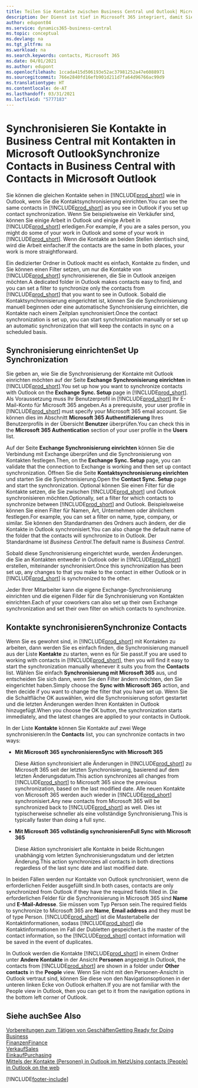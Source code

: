 ```yaml
---
title: Teilen Sie Kontakte zwischen Business Central und Outlook| Microsoft Doc
description: Der Dienst ist tief in Microsoft 365 integriert, damit Sie Kontakten zwischen Outlook und Business Central freigeben können.
author: edupont04
ms.service: dynamics365-business-central
ms.topic: conceptual
ms.devlang: na
ms.tgt_pltfrm: na
ms.workload: na
ms.search.keywords: contacts, Microsoft 365
ms.date: 04/01/2021
ms.author: edupont
ms.openlocfilehash: 1ccada415d506193e52ac37981252a47e6088971
ms.sourcegitcommit: 766e2840fd16efb901d211d7fa64d96766ac99d9
ms.translationtype: HT
ms.contentlocale: de-AT
ms.lasthandoff: 03/31/2021
ms.locfileid: "5777183"
---
```

# <a name="synchronize-contacts-in-business-central-with-contacts-in-microsoft-outlook"></a><span data-ttu-id="74234-103">Synchronisieren Sie Kontakte in Business Central mit Kontakten in Microsoft Outlook</span><span class="sxs-lookup"><span data-stu-id="74234-103">Synchronize Contacts in Business Central with Contacts in Microsoft Outlook</span></span>
<span data-ttu-id="74234-104">Sie können die gleichen Kontakte sehen in [!INCLUDE[prod_short](includes/prod_short.md)] wie in Outlook, wenn Sie die Kontaktsynchronisierung einrichten.</span><span class="sxs-lookup"><span data-stu-id="74234-104">You can see the same contacts in [!INCLUDE[prod_short](includes/prod_short.md)] as you see in Outlook if you set up contact synchronization.</span></span> <span data-ttu-id="74234-105">Wenn Sie beispielsweise ein Verkäufer sind, können Sie einige Arbeit in Outlook und einige Arbeit in [!INCLUDE[prod_short](includes/prod_short.md)] erledigen.</span><span class="sxs-lookup"><span data-stu-id="74234-105">For example, if you are a sales person, you might do some of your work in Outlook and some of your work in [!INCLUDE[prod_short](includes/prod_short.md)].</span></span> <span data-ttu-id="74234-106">Wenn die Kontakte an beiden Stellen identisch sind, wird die Arbeit einfacher.</span><span class="sxs-lookup"><span data-stu-id="74234-106">If the contacts are the same in both places, your work is more straightforward.</span></span>  

<span data-ttu-id="74234-107">Ein dedizierter Ordner in Outlook macht es einfach, Kontakte zu finden, und Sie können einen Filter setzen, um nur die Kontakte von [!INCLUDE[prod_short](includes/prod_short.md)] synchronisierenen, die Sie in Outlook anzeigen möchten.</span><span class="sxs-lookup"><span data-stu-id="74234-107">A dedicated folder in Outlook makes contacts easy to find, and you can set a filter to synchronize only the contacts from [!INCLUDE[prod_short](includes/prod_short.md)] that you want to see in Outlook.</span></span> <span data-ttu-id="74234-108">Sobald die Kontaktsynchronisierung eingerichtet ist, können Sie die Synchronisierung manuell beginnen oder eine automatische Synchronisierung einrichten, die Kontakte nach einem Zeitplan synchronisiert.</span><span class="sxs-lookup"><span data-stu-id="74234-108">Once the contact synchronization is set up, you can start synchronization manually or set up an automatic synchronization that will keep the contacts in sync on a scheduled basis.</span></span>  

## <a name="set-up-synchronization"></a><span data-ttu-id="74234-109">Synchronisierung einrichten</span><span class="sxs-lookup"><span data-stu-id="74234-109">Set Up Synchronization</span></span>
<span data-ttu-id="74234-110">Sie geben an, wie Sie die Synchronisierung der Kontakte mit Outlook einrichten möchten auf der Seite **Exchange Synchronisierung einrichten** in [!INCLUDE[prod_short](includes/prod_short.md)].</span><span class="sxs-lookup"><span data-stu-id="74234-110">You set up how you want to synchronize contacts with Outlook on the **Exchange Sync. Setup** page in [!INCLUDE[prod_short](includes/prod_short.md)].</span></span> <span data-ttu-id="74234-111">Als Voraussetzung muss Ihr Benutzerprofil in [!INCLUDE[prod_short](includes/prod_short.md)] Ihr E-Mail-Konto für Microsoft 365 angeben.</span><span class="sxs-lookup"><span data-stu-id="74234-111">As a prerequisite, your user profile in [!INCLUDE[prod_short](includes/prod_short.md)] must specify your Microsoft 365 email account.</span></span> <span data-ttu-id="74234-112">Sie können dies im Abschnitt **Microsoft 365 Authentifizierung** Ihres Benutzerprofils in der Übersicht **Benutzer** überprüfen.</span><span class="sxs-lookup"><span data-stu-id="74234-112">You can check this in the **Microsoft 365 Authentication** section of your user profile in the **Users** list.</span></span>  

<span data-ttu-id="74234-113">Auf der Seite **Exchange Synchronisierung einrichten** können Sie die Verbindung mit Exchange überprüfen und die Synchronisierung von Kontakten festlegen.</span><span class="sxs-lookup"><span data-stu-id="74234-113">Then, on the **Exchange Sync. Setup** page, you can validate that the connection to Exchange is working and then set up contact synchronization.</span></span> <span data-ttu-id="74234-114">Öffnen Sie die Seite **Kontaktsynchronisierung einrichten** und starten Sie die Synchronisierung.</span><span class="sxs-lookup"><span data-stu-id="74234-114">Open the **Contact Sync. Setup** page and start the synchronization.</span></span> <span data-ttu-id="74234-115">Optional können Sie einen Filter für die Kontakte setzen, die Sie zwischen [!INCLUDE[prod_short](includes/prod_short.md)] und Outlook synchronisieren möchten.</span><span class="sxs-lookup"><span data-stu-id="74234-115">Optionally, set a filter for which contacts to synchronize between [!INCLUDE[prod_short](includes/prod_short.md)] and Outlook.</span></span> <span data-ttu-id="74234-116">Beispielsweise können Sie einen Filter für Namen, Art, Unternehmen oder ähnlichem festlegen.</span><span class="sxs-lookup"><span data-stu-id="74234-116">For example, you can set a filter on name, type, company, or similar.</span></span> <span data-ttu-id="74234-117">Sie können den Standardnamen des Ordners auch ändern, der die Kontakte in Outlook synchronisiert.</span><span class="sxs-lookup"><span data-stu-id="74234-117">You can also change the default name of the folder that the contacts will synchronize to in Outlook.</span></span> <span data-ttu-id="74234-118">Der Standardname ist *Business Central*.</span><span class="sxs-lookup"><span data-stu-id="74234-118">The default name is *Business Central*.</span></span>  

<span data-ttu-id="74234-119">Sobald diese Synchronisierung eingerichtet wurde, werden Änderungen. die Sie an Kontakten entweder in Outlook oder in [!INCLUDE[prod_short](includes/prod_short.md)] erstellen, miteinander synchronisiert.</span><span class="sxs-lookup"><span data-stu-id="74234-119">Once this synchronization has been set up, any changes to that you make to the contact in either Outlook or in [!INCLUDE[prod_short](includes/prod_short.md)] is synchronized to the other.</span></span>  

<span data-ttu-id="74234-120">Jeder Ihrer Mitarbeiter kann die eigene Exchange-Synchronisierung einrichten und die eigenen Filder für die Synchronisierung von Kontakten einrichten.</span><span class="sxs-lookup"><span data-stu-id="74234-120">Each of your coworkers can also set up their own Exchange synchronization and set their own filter on which contacts to synchronize.</span></span>  

## <a name="synchronize-contacts"></a><span data-ttu-id="74234-121">Kontakte synchronisieren</span><span class="sxs-lookup"><span data-stu-id="74234-121">Synchronize Contacts</span></span>
<span data-ttu-id="74234-122">Wenn Sie es gewohnt sind, in [!INCLUDE[prod_short](includes/prod_short.md)] mit Kontakten zu arbeiten, dann werden Sie es einfach finden, die Synchronisierung manuell aus der Liste **Kontakte** zu starten, wenn es für Sie passt.</span><span class="sxs-lookup"><span data-stu-id="74234-122">If you are used to working with contacts in [!INCLUDE[prod_short](includes/prod_short.md)], then you will find it easy to start the synchronization manually whenever it suits you from the **Contacts** list.</span></span> <span data-ttu-id="74234-123">Wählen Sie einfach **Synchronisierung mit Microsoft 365** aus, und entscheiden Sie sich dann, wenn Sie den Filter ändern möchten, den Sie eingerichtet haben.</span><span class="sxs-lookup"><span data-stu-id="74234-123">Simply choose the **Sync with Microsoft 365** action, and then decide if you want to change the filter that you have set up.</span></span> <span data-ttu-id="74234-124">Wenn Sie die Schaltfläche OK auswählen, wird die Synchronisierung sofort gestartet und die  letzten Änderungen werden Ihren Kontakten in Outlook hinzugefügt.</span><span class="sxs-lookup"><span data-stu-id="74234-124">When you choose the OK button, the synchronization starts immediately, and the latest changes are applied to your contacts in Outlook.</span></span>  

<span data-ttu-id="74234-125">In der Liste **Kontakte** können Sie Kontakte auf zwei Wege synchronisieren:</span><span class="sxs-lookup"><span data-stu-id="74234-125">In the **Contacts** list, you can synchronize contacts in two ways:</span></span>

* <span data-ttu-id="74234-126">**Mit Microsoft 365 synchronisieren**</span><span class="sxs-lookup"><span data-stu-id="74234-126">**Sync with Microsoft 365**</span></span>

  <span data-ttu-id="74234-127">Diese Aktion synchronisiert alle Änderungen in [!INCLUDE[prod_short](includes/prod_short.md)] zu Microsoft 365 seit der letzten Synchronisierung, basierend auf dem letzten Änderungsdatum.</span><span class="sxs-lookup"><span data-stu-id="74234-127">This action synchronizes all changes from [!INCLUDE[prod_short](includes/prod_short.md)] to Microsoft 365 since the previous synchronization, based on the last modified date.</span></span> <span data-ttu-id="74234-128">Alle neuen Kontakte von Microsoft 365 werden auch wieder in [!INCLUDE[prod_short](includes/prod_short.md)] synchronisiert.</span><span class="sxs-lookup"><span data-stu-id="74234-128">Any new contacts from Microsoft 365 will be synchronized back to [!INCLUDE[prod_short](includes/prod_short.md)] as well.</span></span> <span data-ttu-id="74234-129">Dies ist typischerweise schneller als eine vollständige Synchronisierung.</span><span class="sxs-lookup"><span data-stu-id="74234-129">This is typically faster than doing a full sync.</span></span>  

* <span data-ttu-id="74234-130">**Mit Microsoft 365 vollständig synchronisieren**</span><span class="sxs-lookup"><span data-stu-id="74234-130">**Full Sync with Microsoft 365**</span></span>

  <span data-ttu-id="74234-131">Diese Aktion synchronisiert alle Kontakte in beide Richtungen unabhängig vom letzten Synchronisierungsdatum und der letzten Änderung.</span><span class="sxs-lookup"><span data-stu-id="74234-131">This action synchronizes all contacts in both directions regardless of the last sync date and last modified date.</span></span>  

<span data-ttu-id="74234-132">In beiden Fällen werden nur Kontakte von Outlook synchronisiert, wenn die erforderlichen Felder ausgefüllt sind.</span><span class="sxs-lookup"><span data-stu-id="74234-132">In both cases, contacts are only synchronized from Outlook if they have the required fields filled in.</span></span> <span data-ttu-id="74234-133">Die erforderlichen Felder für die Synchronisierung in Microsoft 365 sind **Name** und **E-Mail-Adresse**. Sie müssen vom Typ Person sein.</span><span class="sxs-lookup"><span data-stu-id="74234-133">The required fields to synchronize to Microsoft 365 are **Name**, **Email address** and they must be of type Person.</span></span> [!INCLUDE[prod_short](includes/prod_short.md)] <span data-ttu-id="74234-134">ist die Mastertabelle der Kontaktinformationen, sodass [!INCLUDE[prod_short](includes/prod_short.md)] die Kontaktinformationen im Fall der Dubletten gespeichert.</span><span class="sxs-lookup"><span data-stu-id="74234-134">is the master of the contact information, so the [!INCLUDE[prod_short](includes/prod_short.md)] contact information will be saved in the event of duplicates.</span></span>  

<span data-ttu-id="74234-135">In Outlook werden die Kontakte [!INCLUDE[prod_short](includes/prod_short.md)] in einem Ordner unter **Andere Kontakte** in der Ansicht **Personen** angezeigt.</span><span class="sxs-lookup"><span data-stu-id="74234-135">In Outlook, the contacts from [!INCLUDE[prod_short](includes/prod_short.md)] are shown in a folder under **Other contacts** in the **People**  view.</span></span> <span data-ttu-id="74234-136">Wenn Sie nicht mit den Personen-Ansicht in Outlook vertraut sind, können Sie diese von den Navigationsoptionen in der unteren linken Ecke von Outlook erhalten.</span><span class="sxs-lookup"><span data-stu-id="74234-136">If you are not familiar with the People view in Outlook, then you can get to it from the navigation options in the bottom left corner of Outlook.</span></span>  

## <a name="see-also"></a><span data-ttu-id="74234-137">Siehe auch</span><span class="sxs-lookup"><span data-stu-id="74234-137">See Also</span></span>
[<span data-ttu-id="74234-138">Vorbereitungen zum Tätigen von Geschäften</span><span class="sxs-lookup"><span data-stu-id="74234-138">Getting Ready for Doing Business</span></span>](ui-get-ready-business.md)  
[<span data-ttu-id="74234-139">Finanzen</span><span class="sxs-lookup"><span data-stu-id="74234-139">Finance</span></span>](finance.md)  
[<span data-ttu-id="74234-140">Verkauf</span><span class="sxs-lookup"><span data-stu-id="74234-140">Sales</span></span>](sales-manage-sales.md)  
[<span data-ttu-id="74234-141">Einkauf</span><span class="sxs-lookup"><span data-stu-id="74234-141">Purchasing</span></span>](purchasing-manage-purchasing.md)  
[<span data-ttu-id="74234-142">Mittels der Kontakte (Personen) in Outlook im Netz</span><span class="sxs-lookup"><span data-stu-id="74234-142">Using contacts (People) in Outlook on the web</span></span>](https://support.office.com/article/Using-contacts-People-in-Outlook-on-the-web-1e3438c7-26b2-420c-87de-3cea9d31b5cb?appver=OWB150)  


[!INCLUDE[footer-include](includes/footer-banner.md)]